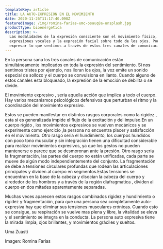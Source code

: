 ```yaml
---
templateKey: article
title: LA AUTO-EXPRESIÓN EN EL MOVIMIENTO
date: 2020-11-26T11:17:40.098Z
featuredImage: /img/romina-farias-umc-osauq8a-unsplash.jpg
productType: bioenergetica
description: >-
  Las modalidades de la expresión consciente son el movimiento físico, las
  expresiones vocales y la expresión facial sobre todo de los ojos. Podemos
  expresar lo que sentimos a través de estos tres canales de comunicación.
---
```

En la persona sana los tres canales de comunicación están simultáneamente implicados en toda la expresión del sentimiento. Si nos sentimos tristes por ejemplo, nos lloran los ojos, la voz emite un sonido especial de sollozo y el cuerpo se convulsiona en llanto. Cuando alguno de estos canales esta bloqueado, la expresión de la emoción se debilita o se divide.

El movimiento expresivo , seria aquella acción que implica a todo el cuerpo. Hay varios mecanismos  psicológicos  defensivos  que perturban el ritmo y la coordinación del movimiento expresivo.

Estos se pueden manifestar en distintos rasgos corporales como la rigidez , esta si es generalizada impide el flujo de la excitación y del impulso.En un cuerpo rígido , los movimientos expresivos se vuelven mecánicos y se experimenta como ejercicio ,la persona no encuentra placer y satisfacción en el movimiento. Otro rasgo seria el hundimiento, los cuerpos hundidos con poco tono muscular y sin integración tienen una dificultad considerable para realizar movimientos expresivos, ya que los gestos no pueden mantenerse o parece que se desmoronan ante la presión. Otro rasgo seria la fragmentación, las partes del cuerpo no están unificadas, cada parte se mueve de algún modo independientemente del conjunto. La fragmentación se debe a tensiones circulares profundas que rodean las articulaciones principales y dividen al cuerpo en segmentos.Estas tensiones se encuentran en la base de la cabeza y disocian la cabeza del cuerpo y alrededor de los hombros y a través de la región diafragmatica , dividen al cuerpo en dos mitades aparentemente separadas.

Muchas veces aparecen estos rasgos combinados rigidez y hundimiento o rigidez y fragmentación, para que una persona sea completamente auto-expresiva hay que eliminar sus tensiones musculares crónicas. Cuando esto se consigue, su respiración se vuelve mas plena y libre, la vitalidad se eleva y el sentimiento se integra en la conducta. La persona auto expresiva tiene la mirada limpia, ojos brillantes, y movimientos gráciles y sueltos.

Uma Zuasti

Imagen: Romina Farias
